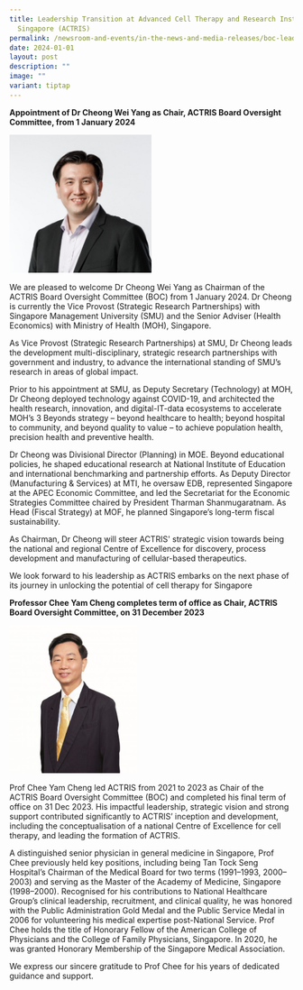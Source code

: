 ```yaml
---
title: Leadership Transition at Advanced Cell Therapy and Research Institute,
  Singapore (ACTRIS)
permalink: /newsroom-and-events/in-the-news-and-media-releases/boc-leadership-transition/
date: 2024-01-01
layout: post
description: ""
image: ""
variant: tiptap
---
```

<p><strong>Appointment of Dr Cheong Wei Yang as Chair, ACTRIS Board Oversight Committee, from 1 January 2024</strong></p><div class="isomer-image-wrapper"><img style="width: 50%;" height="auto" width="100%" alt="" src="/images/Biography/Board Oversight Committee/Profile_CheongWeiYang_v2.jpg"></div><p>We are pleased to welcome Dr Cheong Wei Yang as Chairman of the ACTRIS Board Oversight Committee (BOC) from 1 January 2024. Dr Cheong is currently the Vice Provost (Strategic Research Partnerships) with Singapore Management University (SMU) and the Senior Adviser (Health Economics) with Ministry of Health (MOH), Singapore.</p><p>As Vice Provost (Strategic Research Partnerships) at SMU, Dr Cheong leads the development multi-disciplinary, strategic research partnerships with government and industry, to advance the international standing of SMU’s research in areas of global impact.</p><p>Prior to his appointment at SMU, as Deputy Secretary (Technology) at MOH, Dr Cheong deployed technology against COVID-19, and architected the health research, innovation, and digital-IT-data ecosystems to accelerate MOH’s 3 Beyonds strategy – beyond healthcare to health; beyond hospital to community, and beyond quality to value – to achieve population health, precision health and preventive health.</p><p>Dr Cheong was Divisional Director (Planning) in MOE. Beyond educational policies, he shaped educational research at National Institute of Education and international benchmarking and partnership efforts. As Deputy Director (Manufacturing &amp; Services) at MTI, he oversaw EDB, represented Singapore at the APEC Economic Committee, and led the Secretariat for the Economic Strategies Committee chaired by President Tharman Shanmugaratnam. As Head (Fiscal Strategy) at MOF, he planned Singapore’s long-term fiscal sustainability.</p><p>As Chairman, Dr Cheong will steer ACTRIS' strategic vision towards being the national and regional Centre of Excellence for discovery, process development and manufacturing of cellular-based therapeutics.</p><p>We look forward to his leadership as ACTRIS embarks on the next phase of its journey in unlocking the potential of cell therapy for Singapore</p><p></p><p></p><p><strong>Professor Chee Yam Cheng completes term of office as Chair, ACTRIS Board Oversight Committee, on 31 December 2023</strong></p><div class="isomer-image-wrapper"><img style="width: 45%;" height="auto" width="100%" alt="" src="/images/Biography/Board Oversight Committee/professor-chee-yam-cheng.jpg"></div><p>Prof Chee Yam Cheng led ACTRIS from 2021 to 2023 as Chair of the ACTRIS Board Oversight Committee (BOC) and completed his final term of office on 31 Dec 2023. His impactful leadership, strategic vision and strong support contributed significantly to ACTRIS’ inception and development, including the conceptualisation of a national Centre of Excellence for cell therapy, and leading the formation of ACTRIS.</p><p>A distinguished senior physician in general medicine in Singapore, Prof Chee previously held key positions, including being Tan Tock Seng Hospital’s Chairman of the Medical Board for two terms (1991–1993, 2000–2003) and serving as the Master of the Academy of Medicine, Singapore (1998–2000). Recognised for his contributions to National Healthcare Group’s clinical leadership, recruitment, and clinical quality, he was honored with the Public Administration Gold Medal and the Public Service Medal in 2006 for volunteering his medical expertise post-National Service. Prof Chee holds the title of Honorary Fellow of the American College of Physicians and the College of Family Physicians, Singapore. In 2020, he was granted Honorary Membership of the Singapore Medical Association.</p><p>We express our sincere gratitude to Prof Chee for his years of dedicated guidance and support.</p>